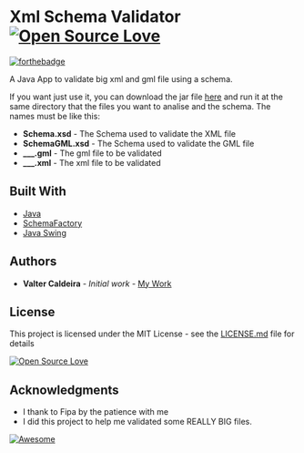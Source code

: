 # Xml Schema Validator [![Open Source Love](https://badges.frapsoft.com/os/v1/open-source.svg?v=102)](https://github.com/ellerbrock/open-source-badge/)

[![forthebadge](http://forthebadge.com/badges/built-by-hipsters.svg)](http://forthebadge.com)

A Java App to validate big xml and gml file using a schema.

If you want just use it, you can download the jar file [here](https://github.com/valterjpcaldeira/Xml_Schema_Validator/blob/master/jar_file/xsdValidator.jar) and run it at the same directory that the files you want to analise and the schema. The names must be like this:

* **Schema.xsd** - The Schema used to validate the XML file
* **SchemaGML.xsd** - The Schema used to validate the GML file
* **___.gml** - The gml file to be validated
* **___.xml** - The xml file to be validated



## Built With

* [Java](https://www.java.com/)
* [SchemaFactory](https://docs.oracle.com/javase/7/docs/api/javax/xml/validation/SchemaFactory.html)
* [Java Swing](http://docs.oracle.com/javase/tutorial/uiswing/)

## Authors

* **Valter Caldeira** - *Initial work* - [My Work](https://github.com/valterjpcaldeira/)

## License

This project is licensed under the MIT License - see the [LICENSE.md](LICENSE.md) file for details

[![Open Source Love](https://badges.frapsoft.com/os/mit/mit.svg?v=102)](https://github.com/ellerbrock/open-source-badge/)

## Acknowledgments

* I thank to Fipa by the patience with me
* I did this project to help me validated some REALLY BIG files.

[![Awesome](https://cdn.rawgit.com/sindresorhus/awesome/d7305f38d29fed78fa85652e3a63e154dd8e8829/media/badge.svg)](https://github.com/sindresorhus/awesome)
